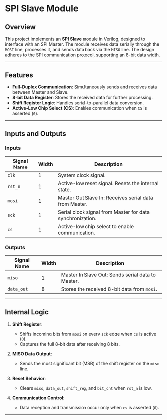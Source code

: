 # SPI Slave Module

## Overview
This project implements an **SPI Slave** module in Verilog, designed to interface with an SPI Master. The module receives data serially through the `MOSI` line, processes it, and sends data back via the `MISO` line. The design adheres to the SPI communication protocol, supporting an 8-bit data width.

---

## Features
- **Full-Duplex Communication**: Simultaneously sends and receives data between Master and Slave.
- **8-bit Data Register**: Stores the received data for further processing.
- **Shift Register Logic**: Handles serial-to-parallel data conversion.
- **Active-Low Chip Select (CS)**: Enables communication when `CS` is asserted (`0`).

---

## Inputs and Outputs

### **Inputs**
| Signal Name | Width | Description                                              |
|-------------|-------|----------------------------------------------------------|
| `clk`       | 1     | System clock signal.                                     |
| `rst_n`     | 1     | Active-low reset signal. Resets the internal state.       |
| `mosi`      | 1     | Master Out Slave In: Receives serial data from Master.   |
| `sck`       | 1     | Serial clock signal from Master for data synchronization.|
| `cs`        | 1     | Active-low chip select to enable communication.          |

### **Outputs**
| Signal Name | Width | Description                                              |
|-------------|-------|----------------------------------------------------------|
| `miso`      | 1     | Master In Slave Out: Sends serial data to Master.        |
| `data_out`  | 8     | Stores the received 8-bit data from `mosi`.              |

---

## Internal Logic
1. **Shift Register**:  
   - Shifts incoming bits from `mosi` on every `sck` edge when `cs` is active (`0`).
   - Captures the full 8-bit data after receiving 8 bits.

2. **MISO Data Output**:  
   - Sends the most significant bit (MSB) of the shift register on the `miso` line.

3. **Reset Behavior**:  
   - Clears `miso`, `data_out`, `shift_reg`, and `bit_cnt` when `rst_n` is low.

4. **Communication Control**:  
   - Data reception and transmission occur only when `cs` is asserted (`0`).

---
